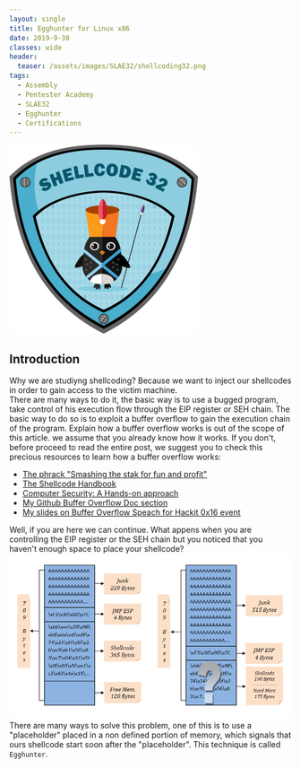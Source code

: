 ```yaml
---
layout: single
title: Egghunter for Linux x86
date: 2019-9-30
classes: wide
header:
  teaser: /assets/images/SLAE32/shellcoding32.png
tags:
  - Assembly
  - Pentester Academy
  - SLAE32
  - Egghunter
  - Certifications
--- 
```

![](/assets/images/SLAE32/shellcoding32.png)

## Introduction
Why we are studiyng shellcoding? Because we want to inject our shellcodes in order to gain access to the victim machine.<br>
There are many ways to do it, the basic way is to use a bugged program, take control of his execution flow through the EIP register or SEH chain. The basic way to do so is to exploit a buffer overflow to gain the execution chain of the program. Explain how a buffer overflow works is out of the scope of this article. we assume that you already know how it works. If you don't, before proceed to read the entire post, we suggest you to check this precious resources to learn how a buffer overflow works:
- [The phrack "Smashing the stak for fun and profit"](www-inst.eecs.berkeley.edu/~cs161/fa08/papers/stack_smashing.pdf)
- [The Shellcode Handbook](https://doc.lagout.org/security/The%20Shellcoder%E2%80%99s%20Handbook.pdf)
- [Computer Security: A Hands-on approach](http://www.cis.syr.edu/~wedu/seed/Book/book_sample_buffer.pdf)
- [My Github Buffer Overflow Doc section](https://github.com/bolonobolo/buffer_overflow/tree/master/documentation)
- [My slides on Buffer Overflow Speach for Hackit 0x16 event](https://github.com/bolonobolo/buffer_overflow/blob/master/documentation/Basic%20Buffer%20Overflow.pdf)

Well, if you are here we can continue. What appens when you are controlling the EIP register or the SEH chain but you noticed that you haven't enough space to place your shellcode? 
![](/assets/images/SLAE32/assignment_3/BO_0.png)<br>
There are many ways to solve this problem, one of this is to use a "placeholder" placed in a non defined portion of memory, which signals that ours shellcode start soon after the "placeholder". This technique is called ```Egghunter```.<br>


